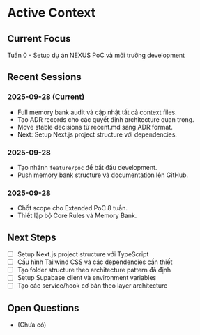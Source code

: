 # Active Context
## Current Focus
Tuần 0 - Setup dự án NEXUS PoC và môi trường development

## Recent Sessions
### 2025-09-28 (Current)
- Full memory bank audit và cập nhật tất cả context files.
- Tạo ADR records cho các quyết định architecture quan trọng.
- Move stable decisions từ recent.md sang ADR format.
- Next: Setup Next.js project structure với dependencies.

### 2025-09-28
- Tạo nhánh `feature/poc` để bắt đầu development.
- Push memory bank structure và documentation lên GitHub.

### 2025-09-28
- Chốt scope cho Extended PoC 8 tuần.
- Thiết lập bộ Core Rules và Memory Bank.

## Next Steps
- [ ] Setup Next.js project structure với TypeScript
- [ ] Cấu hình Tailwind CSS và các dependencies cần thiết
- [ ] Tạo folder structure theo architecture pattern đã định
- [ ] Setup Supabase client và environment variables
- [ ] Tạo các service/hook cơ bản theo layer architecture

## Open Questions
- (Chưa có)